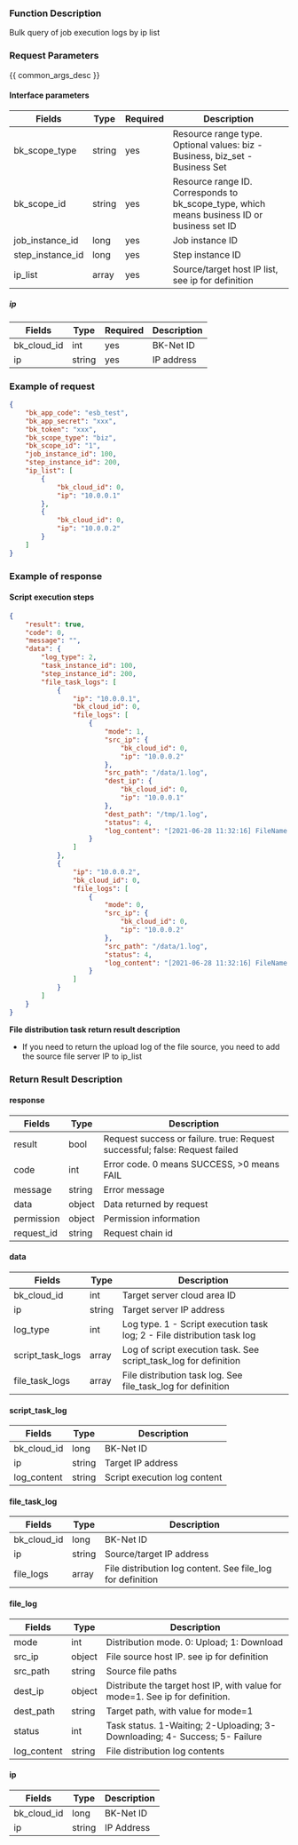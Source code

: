 ### Function Description

Bulk query of job execution logs by ip list

### Request Parameters

{{ common_args_desc }}

#### Interface parameters

| Fields |  Type  | Required | Description |
|-----------|------------|--------|------------|
| bk_scope_type | string | yes | Resource range type. Optional values: biz - Business, biz_set - Business Set |
| bk_scope_id | string | yes | Resource range ID. Corresponds to bk_scope_type, which means business ID or business set ID |
| job_instance_id | long | yes | Job instance ID |
| step_instance_id |  long    | yes | Step instance ID |
| ip_list |  array    | yes | Source/target host IP list, see ip for definition |

##### ip

| Fields      | Type   | Required | Description   |
| ----------- | ------ | -------- | ------------- |
| bk_cloud_id | int    | yes      | BK-Net ID |
| ip          | string | yes      | IP address    |

### Example of request

```json
{
    "bk_app_code": "esb_test",
    "bk_app_secret": "xxx",
    "bk_token": "xxx",
    "bk_scope_type": "biz",
    "bk_scope_id": "1",
    "job_instance_id": 100,
    "step_instance_id": 200,
    "ip_list": [
        {
            "bk_cloud_id": 0,
            "ip": "10.0.0.1"
        },
        {
            "bk_cloud_id": 0,
            "ip": "10.0.0.2"
        }
    ]
}
```

### Example of response

#### Script execution steps
```json
{
    "result": true,
    "code": 0,
    "message": "",
    "data": {
        "log_type": 2,
        "task_instance_id": 100,
        "step_instance_id": 200,
        "file_task_logs": [
            {
                "ip": "10.0.0.1",
                "bk_cloud_id": 0,
                "file_logs": [
                    {
                        "mode": 1,
                        "src_ip": {
                            "bk_cloud_id": 0,
                            "ip": "10.0.0.2"
                        },
                        "src_path": "/data/1.log",
                        "dest_ip": {
                            "bk_cloud_id": 0,
                            "ip": "10.0.0.1"
                        },
                        "dest_path": "/tmp/1.log",
                        "status": 4,
                        "log_content": "[2021-06-28 11:32:16] FileName: /tmp/1.log FileSize: 9.0 Bytes State: dest agent success download file Speed: 1 KB/s Progress: 100% StatusDesc: dest agent success download file Detail: success"
                    }
                ]
            },
            {
                "ip": "10.0.0.2",
                "bk_cloud_id": 0,
                "file_logs": [
                    {
                        "mode": 0,
                        "src_ip": {
                            "bk_cloud_id": 0,
                            "ip": "10.0.0.2"
                        },
                        "src_path": "/data/1.log",
                        "status": 4,
                        "log_content": "[2021-06-28 11:32:16] FileName: /data/1.log FileSize: 9.0 Bytes State: source agent success upload file Speed: 1 KB/s Progress: 100% StatusDesc: source agent success upload file Detail: success upload"
                    }
                ]
            }
        ]
    }
}
```

**File distribution task return result description**

- If you need to return the upload log of the file source, you need to add the source file server IP to ip_list

### Return Result Description

#### response
| Fields | Type  | Description |
|-----------|-----------|-----------|
| result       | bool   | Request success or failure. true: Request successful; false: Request failed |
| code         | int    | Error code. 0 means SUCCESS, >0 means FAIL |
| message      | string | Error message |
| data         | object | Data returned by request |
| permission   | object | Permission information |
| request_id   | string | Request chain id |

#### data

| Fields | Type  | Description |
|-----------|-----------|-----------|
| bk_cloud_id   | int         | Target server cloud area ID                                  |
| ip            | string      | Target server IP address |
| log_type   | int         | Log type. 1 - Script execution task log; 2 - File distribution task log |
| script_task_logs   | array      | Log of script execution task. See script_task_log for definition |
| file_task_logs   | array      | File distribution task log. See file_task_log for definition |

#### script_task_log

| Fields |  Type | Description |
|-----------|------------|--------|
| bk_cloud_id |  long    | BK-Net ID |
| ip          |  string  | Target IP address |
| log_content |  string  | Script execution log content |

#### file_task_log

| Fields |  Type | Description |
|-----------|------------|--------|
| bk_cloud_id |  long    | BK-Net ID |
| ip          |  string  | Source/target IP address |
| file_logs   |  array  | File distribution log content. See file_log for definition |

#### file_log

| Fields | Type  | Description |
|-----------|-----------|-----------|
| mode | int | Distribution mode. 0: Upload; 1: Download |
| src_ip |  object |File source host IP. see ip for definition |
| src_path | string | Source file paths |
| dest_ip | object | Distribute the target host IP, with value for mode=1. See ip for definition. |
| dest_path | string | Target path, with value for mode=1 |
| status | int | Task status. 1-Waiting; 2-Uploading; 3-Downloading; 4- Success; 5- Failure |
| log_content | string | File distribution log contents |

#### ip

| Fields |  Type | Description |
|-----------|------------|--------|
| bk_cloud_id |  long    | BK-Net ID |
| ip          |  string  | IP Address |
